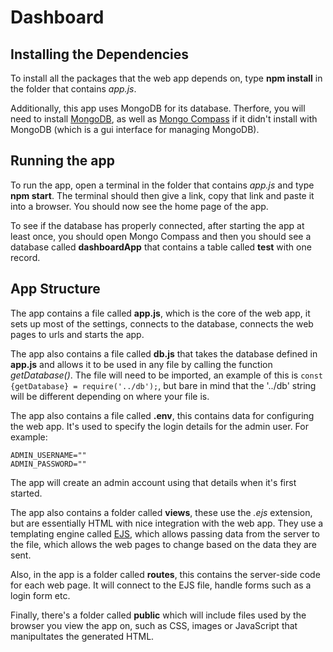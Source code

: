 # Dashboard

## Installing the Dependencies

To install all the packages that the web app depends on, type **npm install** in the folder that contains *app.js*.

Additionally, this app uses MongoDB for its database. Therfore, you will need to install [MongoDB](https://www.mongodb.com/try/download/community), as well as [Mongo Compass](https://www.mongodb.com/try/download/compass) if it didn't install with MongoDB (which is a gui interface for managing MongoDB).

## Running the app

To run the app, open a terminal in the folder that contains *app.js* and type **npm start**. The terminal should then give a link, copy that link and paste it into a browser. You should now see the home page of the app.

To see if the database has properly connected, after starting the app at least once, you should open Mongo Compass and then you should see a database called **dashboardApp** that contains a table called **test** with one record.

## App Structure

The app contains a file called **app.js**, which is the core of the web app, it sets up most of the settings, connects to the database, connects the web pages to urls and starts the app.

The app also contains a file called **db.js** that takes the database defined in **app.js** and allows it to be used in any file by calling the function *getDatabase()*. The file will need to be imported, an example of this is ``` const {getDatabase} = require('../db'); ```, but bare in mind that the '../db' string will be different depending on where your file is.

The app also contains a file called **.env**, this contains data for configuring the web app. It's used to specify the login details for the admin user. For example:
```
ADMIN_USERNAME=""
ADMIN_PASSWORD=""
```
The app will create an admin account using that details when it's first started.

The app also contains a folder called **views**, these use the *.ejs* extension, but are essentially HTML with nice integration with the web app. They use a templating engine called [EJS](https://ejs.co/), which allows passing data from the server to the file, which allows the web pages to change based on the data they are sent.

Also, in the app is a folder called **routes**, this contains the server-side code for each web page. It will connect to the EJS file, handle forms such as a login form etc.

Finally, there's a folder called **public** which will include files used by the browser you view the app on, such as CSS, images or JavaScript that manipultates the generated HTML.
